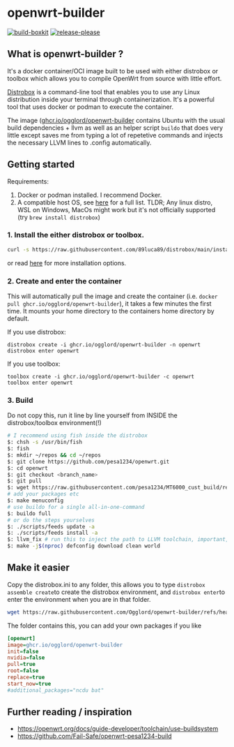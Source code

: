 # openwrt-builder

[![build-boxkit](https://github.com/Ogglord/openwrt-builder/actions/workflows/build-boxkit.yml/badge.svg)](https://github.com/Ogglord/openwrt-builder/actions/workflows/build-boxkit.yml)
[![release-please](https://github.com/Ogglord/openwrt-builder/actions/workflows/release-please.yml/badge.svg?event=push)](https://github.com/Ogglord/openwrt-builder/actions/workflows/release-please.yml)

## What is openwrt-builder ?
It's a docker container/OCI image built to be used with either distrobox or toolbox which allows you to compile OpenWrt from source with little effort.

[Distrobox](https://github.com/89luca89/distrobox/) is a command-line tool that enables you to use any Linux distribution inside your terminal through containerization. It's a powerful tool that uses docker or podman to execute the container.

The image ([ghcr.io/ogglord/openwrt-builder](https://ghcr.io/ogglord/openwrt-builder) contains Ubuntu with the usual build dependencies + llvm as well as an helper script ```buildo``` that does very little except saves me from typing a lot of repetetive commands and injects the necessary LLVM lines to .config automatically.

## Getting started

Requirements:
 1. Docker or podman installed. I recommend Docker.
 2. A compatible host OS, see [here](https://github.com/89luca89/distrobox/blob/main/docs/compatibility.md#host-distros) for a full list. TLDR; Any linux distro, WSL on Windows, MacOs might work but it's not officially supported (try ```brew install distrobox```)

### 1. Install the either distrobox or toolbox. 



```bash
curl -s https://raw.githubusercontent.com/89luca89/distrobox/main/install | sudo sh
```
or read [here](https://github.com/89luca89/distrobox/?tab=readme-ov-file#installation) for more installation options.

### 2. Create and enter the container

This will automatically pull the image and create the container (i.e. ```docker pull ghcr.io/ogglord/openwrt-builder```), it takes a few minutes the first time. It mounts your home directory to the containers home directory by default.

If you use distrobox:

    distrobox create -i ghcr.io/ogglord/openwrt-builder -n openwrt
    distrobox enter openwrt
    
If you use toolbox:

    toolbox create -i ghcr.io/ogglord/openwrt-builder -c openwrt
    toolbox enter openwrt

### 3. Build

Do not copy this, run it line by line yourself from INSIDE the distrobox/toolbox environment(!)

```bash
# I recommend using fish inside the distrobox
$: chsh -s /usr/bin/fish
$: fish
$: mkdir ~/repos && cd ~/repos
$: git clone https://github.com/pesa1234/openwrt.git
$: cd openwrt
$: git checkout <branch_name>
$: git pull
$: wget https://raw.githubusercontent.com/pesa1234/MT6000_cust_build/refs/heads/main/config_file/.config
# add your packages etc
$: make menuconfig
# use buildo for a single all-in-one-command
$: buildo full
# or do the steps yourselves
$: ./scripts/feeds update -a
$: ./scripts/feeds install -a
$: llvm_fix # run this to inject the path to LLVM toolchain, important, this is done by buildo command
$: make -j$(nproc) defconfig download clean world
```

## Make it easier
Copy the distrobox.ini to any folder, this allows you to type ```distrobox assemble create```to create the distrobox environment, and ```distrobox enter```to enter the environment when you are in that folder.
```bash
wget https://raw.githubusercontent.com/Ogglord/openwrt-builder/refs/heads/main/distrobox.ini
```

The folder contains this, you can add your own packages if you like

```ini
[openwrt]
image=ghcr.io/ogglord/openwrt-builder
init=false
nvidia=false
pull=true
root=false
replace=true
start_now=true
#additional_packages="ncdu bat"
```


## Further reading / inspiration

 - https://openwrt.org/docs/guide-developer/toolchain/use-buildsystem
 - https://github.com/Fail-Safe/openwrt-pesa1234-build

